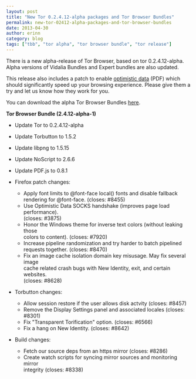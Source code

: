 ```yaml
---
layout: post
title: "New Tor 0.2.4.12-alpha packages and Tor Browser Bundles"
permalink: new-tor-02412-alpha-packages-and-tor-browser-bundles
date: 2013-04-30
author: erinn
category: blog
tags: ["tbb", "tor alpha", "tor browser bundle", "tor release"]
---
```


There is a new alpha-release of Tor Browser, based on tor 0.2.4.12-alpha. Alpha versions of Vidalia Bundles and Expert bundles are also updated.

This release also includes a patch to enable [optimistic data](https://thunk.cs.uwaterloo.ca/optimistic-data-pets2010-rump.pdf) (PDF) which should significantly speed up your browsing experience. Please give them a try and let us know how they work for you.

You can download the alpha Tor Browser Bundles [here](https://www.torproject.org/projects/torbrowser.html.en#Download-torbrowserbundlealpha).

**Tor Browser Bundle (2.4.12-alpha-1)**

- Update Tor to 0.2.4.12-alpha
- Update Torbutton to 1.5.2
- Update libpng to 1.5.15
- Update NoScript to 2.6.6
- Update PDF.js to 0.8.1
- Firefox patch changes:

  - Apply font limits to @font-face local() fonts and disable fallback  
 rendering for @font-face. (closes: #8455)
  - Use Optimistic Data SOCKS handshake (improves page load performance).  
 (closes: #3875)
  - Honor the Windows theme for inverse text colors (without leaking those  
 colors to content). (closes: #7920)
  - Increase pipeline randomization and try harder to batch pipelined  
 requests together. (closes: #8470)
  - Fix an image cache isolation domain key misusage. May fix several image  
 cache related crash bugs with New Identity, exit, and certain websites.  
 (closes: #8628)
- Torbutton changes:

  - Allow session restore if the user allows disk actvity (closes: #8457)
  - Remove the Display Settings panel and associated locales (closes: #8301)
  - Fix "Transparent Torification" option. (closes: #6566)
  - Fix a hang on New Identity. (closes: #8642)
- Build changes:

  - Fetch our source deps from an https mirror (closes: #8286)
  - Create watch scripts for syncing mirror sources and monitoring mirror  
 integrity (closes: #8338)

